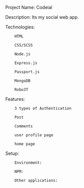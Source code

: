 Project Name: Codeial

Description: Its my social web app.

Technologies: 

        HTML

        CSS/SCSS
        
        Node.js

        Express.js

        Passport.js

        MongoDB

        Robo3T

Features: 

        3 types of Authentication

        Post

        Comments

        user profile page

        home page

Setup:

        Environment:

        NPM:

        Other applications:
